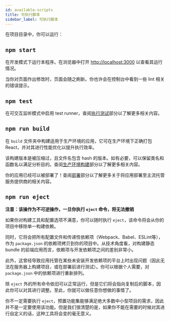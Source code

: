 ```yaml
---
id: available-scripts
title: 可执行脚本
sidebar_label: 可执行脚本
---
```


在项目目录中，你可以运行：

## `npm start`

在开发模式下运行本程序。在浏览器中打开 [http://localhost:3000](http://localhost:3000) 以查看其运行情况。

当你对页面作出修改时，页面会随之刷新。你也许会在控制台中看到一些 lint 相关的错误提示。

## `npm test`

在可交互监听模式中启用 test runner，查阅[执行测试](running-tests.md)部分以了解更多相关内容。

## `npm run build`

在 `build` 文件夹中构建适用于生产环境的应用，它可在生产环境下正确打包 React，并对其进行性能优化以提升执行效率。

该构建版本是被压缩过，且文件名包含 hash 的版本。如有必要，可以保留类名和函数名以满足分析目的。查阅[生产环境构建](production-build.md)部分以了解更多相关内容。

你的应用已经可以被部署了！查阅[部署](deployment.md)部分以了解更多关于将应用部署至主流托管服务提供商的相关内容。

## `npm run eject`

**注意：该操作为不可逆操作，一旦你执行 `eject` 命令，将无法撤销**

如果你对构建工具和配置选项不满意，你可以随时执行 `eject`，该命令将会从你的项目中移除单一构建依赖。

同时，它将会把所有配置文件和传递性依赖项（Webpack、Babel、ESLint等），作为 `package.json` 的依赖项拷贝到你的项目中。从技术角度看，对构建静态 bundle 的前端应用而言，依赖项与开发依赖项之间的差别非常小。

此外，这曾经导致应用托管在某些未安装开发依赖项的平台上时出现问题（因此无法在服务器上构建项目，或在部署前进行测试）。你可以根据个人需要，对 `package.json` 中的依赖项进行重新排列。

除 `eject` 外的所有命令依旧可以正常运行，但是它们将会指向复制后的脚本，因此你可以对其进行调整。至此，你就可以做任意你想做的事情了。

你不一定需要执行 `eject`，预置功能集能够满足绝大多数中小型项目的需求，因此并不是一定要使用该功能。但是我们很清楚的是，如果你不能在需要的时候对其进行自定义的话，这种工具将会变的毫无意义。
